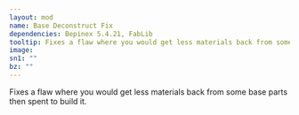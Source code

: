 ```yaml
---
layout: mod
name: Base Deconstruct Fix
dependencies: Bepinex 5.4.21, FabLib
tooltip: Fixes a flaw where you would get less materials back from some base parts then spent to build it.
image: 
sn1: ""
bz: ""
---
```



Fixes a flaw where you would get less materials back from some base parts then spent to build it.
